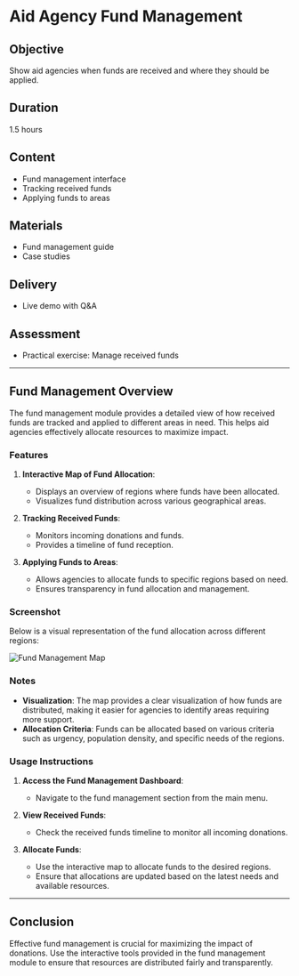 # Aid Agency Fund Management

## Objective

Show aid agencies when funds are received and where they should be applied.

## Duration

1.5 hours

## Content

- Fund management interface
- Tracking received funds
- Applying funds to areas

## Materials

- Fund management guide
- Case studies

## Delivery

- Live demo with Q&A

## Assessment

- Practical exercise: Manage received funds

---

## Fund Management Overview

The fund management module provides a detailed view of how received funds are tracked and applied to different areas in need. This helps aid agencies effectively allocate resources to maximize impact.

### Features

1. **Interactive Map of Fund Allocation**:
   - Displays an overview of regions where funds have been allocated.
   - Visualizes fund distribution across various geographical areas.
   
2. **Tracking Received Funds**:
   - Monitors incoming donations and funds.
   - Provides a timeline of fund reception.
   
3. **Applying Funds to Areas**:
   - Allows agencies to allocate funds to specific regions based on need.
   - Ensures transparency in fund allocation and management.

### Screenshot

Below is a visual representation of the fund allocation across different regions:

![Fund Management Map](../images/fund_management_map.png)

### Notes

- **Visualization**: The map provides a clear visualization of how funds are distributed, making it easier for agencies to identify areas requiring more support.
- **Allocation Criteria**: Funds can be allocated based on various criteria such as urgency, population density, and specific needs of the regions.

### Usage Instructions

1. **Access the Fund Management Dashboard**:
   - Navigate to the fund management section from the main menu.

2. **View Received Funds**:
   - Check the received funds timeline to monitor all incoming donations.

3. **Allocate Funds**:
   - Use the interactive map to allocate funds to the desired regions.
   - Ensure that allocations are updated based on the latest needs and available resources.

---

## Conclusion

Effective fund management is crucial for maximizing the impact of donations. Use the interactive tools provided in the fund management module to ensure that resources are distributed fairly and transparently.

